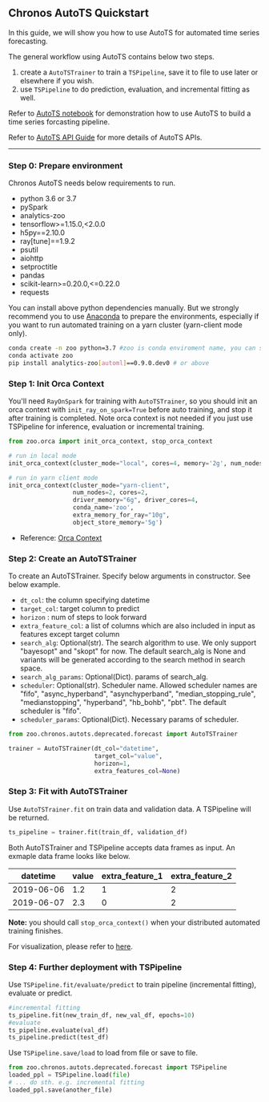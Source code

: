 ## Chronos AutoTS Quickstart

In this guide, we will show you how to use AutoTS for automated time series forecasting.

The general workflow using AutoTS contains below two steps. 

1. create a `AutoTSTrainer` to train a `TSPipeline`, save it to file to use later or elsewhere if you wish.
2. use `TSPipeline` to do prediction, evaluation, and incremental fitting as well. 

Refer to [AutoTS notebook](https://github.com/intel-analytics/analytics-zoo/blob/master/pyzoo/zoo/chronos/use-case/network_traffic/network_traffic_autots_forecasting.ipynb) for demonstration how to use AutoTS to build a time series forcasting pipeline. 

Refer to [AutoTS API Guide](https://analytics-zoo.github.io/master/#Chronos/API/AutoTSTrainer/) for more details of AutoTS APIs.

---
### **Step 0: Prepare environment**
Chronos AutoTS needs below requirements to run.

* python 3.6 or 3.7
* pySpark
* analytics-zoo
* tensorflow>=1.15.0,<2.0.0
* h5py==2.10.0
* ray[tune]==1.9.2
* psutil
* aiohttp
* setproctitle
* pandas
* scikit-learn>=0.20.0,<=0.22.0
* requests

You can install above python dependencies manually. But we strongly recommend you to use [Anaconda](https://www.anaconda.com/distribution/#linux) to prepare the environments, especially if you want to run automated training on a yarn cluster (yarn-client mode only).
```bash
conda create -n zoo python=3.7 #zoo is conda enviroment name, you can set another name you like.
conda activate zoo
pip install analytics-zoo[automl]==0.9.0.dev0 # or above
```

### **Step 1: Init Orca Context**
You'll need ```RayOnSpark``` for training with ```AutoTSTrainer```, so you should init an orca context with `init_ray_on_spark=True` before auto training, and stop it after training is completed. Note orca context is not needed if you just use TSPipeline for inference, evaluation or incremental training. 
```python
from zoo.orca import init_orca_context, stop_orca_context

# run in local mode
init_orca_context(cluster_mode="local", cores=4, memory='2g', num_nodes=1, init_ray_on_spark=True)

# run in yarn client mode
init_orca_context(cluster_mode="yarn-client", 
                  num_nodes=2, cores=2, 
                  driver_memory="6g", driver_cores=4, 
                  conda_name='zoo', 
                  extra_memory_for_ray="10g", 
                  object_store_memory='5g')
```
* Reference: [Orca Context](https://analytics-zoo.github.io/master/#Orca/context/)

### **Step 2: Create an AutoTSTrainer**
To create an AutoTSTrainer. Specify below arguments in constructor. See below example.

* ```dt_col```: the column specifying datetime 
* ```target_col```: target column to predict
* ```horizon``` : num of steps to look forward 
* ```extra_feature_col```: a list of columns which are also included in input as features except target column
* ```search_alg```: Optional(str). The search algorithm to use. We only support "bayesopt" and "skopt" for now.
                The default search_alg is None and variants will be generated according to the search method in search space.
* ```search_alg_params```: Optional(Dict). params of search_alg.
* ```scheduler```: Optional(str). Scheduler name. Allowed scheduler names are "fifo", "async_hyperband",
    "asynchyperband", "median_stopping_rule", "medianstopping", "hyperband", "hb_bohb", "pbt". The default scheduler is "fifo".
* ```scheduler_params```: Optional(Dict). Necessary params of scheduler.

```python
from zoo.chronos.autots.deprecated.forecast import AutoTSTrainer

trainer = AutoTSTrainer(dt_col="datetime",
                        target_col="value",
                        horizon=1,
                        extra_features_col=None)

```
### **Step 3: Fit with AutoTSTrainer**

Use ```AutoTSTrainer.fit``` on train data and validation data. A TSPipeline will be returned. 

```python
ts_pipeline = trainer.fit(train_df, validation_df)
```

Both AutoTSTrainer and TSPipeline accepts data frames as input. An exmaple data frame looks like below.

|datetime|value|extra_feature_1|extra_feature_2|
| --------|----- |---| ---|
|2019-06-06|1.2|1|2|
|2019-06-07|2.3|0|2|

**Note:** you should call `stop_orca_context()` when your distributed automated training finishes.

For visualization, please refer to [here](../../ProgrammingGuide/AutoML/visualization.md).

### **Step 4: Further deployment with TSPipeline**
Use ```TSPipeline.fit/evaluate/predict``` to train pipeline (incremental fitting), evaluate or predict. 
```python
#incremental fitting
ts_pipeline.fit(new_train_df, new_val_df, epochs=10)
#evaluate
ts_pipeline.evaluate(val_df)
ts_pipeline.predict(test_df) 

```

Use ```TSPipeline.save/load``` to load from file or save to file. 

```python
from zoo.chronos.autots.deprecated.forecast import TSPipeline
loaded_ppl = TSPipeline.load(file)
# ... do sth. e.g. incremental fitting
loaded_ppl.save(another_file)
```



